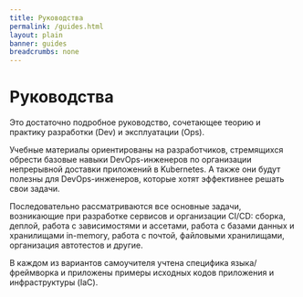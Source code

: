 ```yaml
---
title: Руководства
permalink: /guides.html
layout: plain
banner: guides
breadcrumbs: none
---
```


<link rel="stylesheet" type="text/css" href="{{ assets["overview.css"].digest_path | relative_url }}" />
<link rel="stylesheet" type="text/css" href="{{ assets["guides.css"].digest_path | relative_url }}" />

<h1 class="docs__title">Руководства</h1>
<p>Это достаточно подробное руководство, сочетающее теорию и практику разработки (Dev) и эксплуатации (Ops).</p>

<p>Учебные материалы ориентированы на разработчиков, стремящихся обрести базовые навыки DevOps-инженеров по организации непрерывной доставки приложений в Kubernetes. А также они будут полезны для DevOps-инженеров, которые хотят эффективнее решать свои задачи.</p>

<p>Последовательно рассматриваются все основные задачи, возникающие при разработке сервисов и организации CI/CD: сборка, деплой, работа с зависимостями и ассетами, работа с базами данных и хранилищами in-memory, работа с почтой, файловыми хранилищами, организация автотестов и другие.</p>

<p>В каждом из вариантов самоучителя учтена специфика языка/фреймворка и приложены примеры исходных кодов приложения и инфраструктуры (IaC).</p>

<!--#include virtual="/guides/includes/landing-tiles.html" -->

